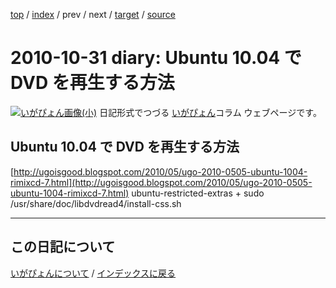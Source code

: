 [top](https://igapyon.github.io/diary/) 
 / [index](https://igapyon.github.io/diary/2010/index.html) 
 / prev 
 / next 
 / [target](https://igapyon.github.io/diary/2010/ig101031.html) 
 / [source](https://github.com/igapyon/diary/blob/gh-pages/2010/ig101031.html.src.md) 

2010-10-31 diary:  Ubuntu 10.04 で DVD を再生する方法
=====================================================================================================
[![いがぴょん画像(小)](https://igapyon.github.io/diary/images/iga200306s.jpg "いがぴょん")](https://igapyon.github.io/diary/memo/memoigapyon.html) 日記形式でつづる [いがぴょん](https://igapyon.github.io/diary/memo/memoigapyon.html)コラム ウェブページです。

##  Ubuntu 10.04 で DVD を再生する方法

[http://ugoisgood.blogspot.com/2010/05/ugo-2010-0505-ubuntu-1004-rimixcd-7.html](http://ugoisgood.blogspot.com/2010/05/ugo-2010-0505-ubuntu-1004-rimixcd-7.html)
ubuntu-restricted-extras + sudo /usr/share/doc/libdvdread4/install-css.sh



----------------------------------------------------------------------------------------------------

## この日記について
[いがぴょんについて](https://igapyon.github.io/diary/memo/memoigapyon.html) / [インデックスに戻る](https://igapyon.github.io/diary/idxall.html)

